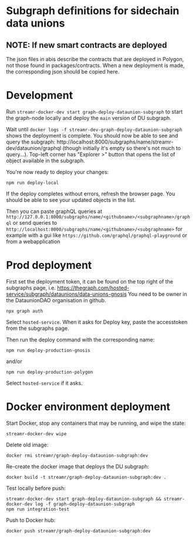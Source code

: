 # Subgraph definitions for sidechain data unions

## NOTE: If new smart contracts are deployed

The json files in abis describe the contracts that are deployed in Polygon, not those found in packages/contracts. When a new deployment is made, the corresponding json should be copied here.

# Development

Run `streamr-docker-dev start graph-deploy-dataunion-subgraph` to start the graph-node locally and deploy the `main` version of DU subgraph.

Wait until `docker logs -f streamr-dev-graph-deploy-dataunion-subgraph` shows the deployment is complete. You should now be able to see and query the subgraph: http://localhost:8000/subgraphs/name/streamr-dev/dataunion/graphql (though initially it's empty so there's not much to query...). Top-left corner has "Explorer >" button that opens the list of object available in the subgraph.

You're now ready to deploy your changes:
```
npm run deploy-local
```

If the deploy completes without errors, refresh the browser page. You should be able to see your updated objects in the list.

Then you can paste graphQL queries at `http://127.0.0.1:8000/subgraphs/name/<githubname>/<subgraphname>/graphql`
or send queries to `http://localhost:8000/subgraphs/name/<githubname>/<subgraphname>`
for example with a gui like `https://github.com/graphql/graphql-playground`
or from a webapplication

# Prod deployment
First set the deployment token, it can be found on the top right of the subgraphs page, i.e. https://thegraph.com/hosted-service/subgraph/dataunions/data-unions-gnosis
You need to be owner in the DataunionDAO organisation in github.

```
npx graph auth
```
Select `hosted-service`.
When it asks for Deploy key, paste the accesstoken from the subgraphs page.

Then run the deploy command with the corresponding name:
```
npm run deploy-production-gnosis
```
and/or
```
npm run deploy-production-polygon
```
Select `hosted-service` if it asks.

# Docker environment deployment

Start Docker, stop any containers that may be running, and wipe the state:
```
streamr-docker-dev wipe
```

Delete old image:
```
docker rmi streamr/graph-deploy-dataunion-subgraph:dev
```

Re-create the docker image that deploys the DU subgraph:
```
docker build -t streamr/graph-deploy-dataunion-subgraph:dev .
```

Test locally before push:
```
streamr-docker-dev start graph-deploy-dataunion-subgraph && streamr-docker-dev log -f graph-deploy-dataunion-subgraph
npm run integration-test
```

Push to Docker hub:
```
docker push streamr/graph-deploy-dataunion-subgraph:dev
```
